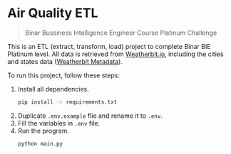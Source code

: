 # Air Quality ETL
> Binar Bussiness Intelligence Engineer Course Platinum Challenge

This is an ETL (extract, transform, load) project to complete Binar BIE Platinum level. All data is retrieved from [Weatherbit.io](https://www.weatherbit.io/api/airquality-history), including the cities and states data ([Weatherbit Metadata](https://www.weatherbit.io/api/meta)).

To run this project, follow these steps:
1. Install all dependencies.
    ```bash
    pip install -r requirements.txt
    ```
2. Duplicate `.env.example` flie and rename it to `.env`.
3. Fill the variables in `.env` file.
4. Run the program.
    ```bash
    python main.py
    ```